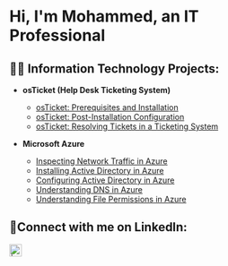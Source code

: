 <h1>Hi, I'm Mohammed, an IT Professional</a></h1>

<h2>👨‍💻 Information Technology Projects:</h2>

- <b>osTicket (Help Desk Ticketing System)</b>
  - [osTicket: Prerequisites and Installation](https://github.com/shefayethossain/osticket-prereq)
  - [osTicket: Post-Installation Configuration](https://github.com/shefayethossain/post-install-config)
  - [osTicket: Resolving Tickets in a Ticketing System](https://github.com/shefayethossain/ticket-lifecycle)

- <b>Microsoft Azure</b>
  - [Inspecting Network Traffic in Azure](https://github.com/shefayethossain/az-net-protocols)
  - [Installing Active Directory in Azure](https://github.com/shefayethossain/Install-ad)
  - [Configuring Active Directory in Azure](https://github.com/shefayethossain/Config-ad)
  - [Understanding DNS in Azure](https://github.com/shefayethossain/intuition-dns)
  - [Understanding File Permissions in Azure](https://github.com/shefayethossain/file-permission)
    
<h2>🤳Connect with me on LinkedIn:</h2>

[<img align="left" alt="| LinkedIn" width="22px" src="www.linkedin.com/in/mohammed-hossain-4aba62274" />][linkedin]

[linkedin]:www.linkedin.com/in/mohammed-hossain-4aba62274
